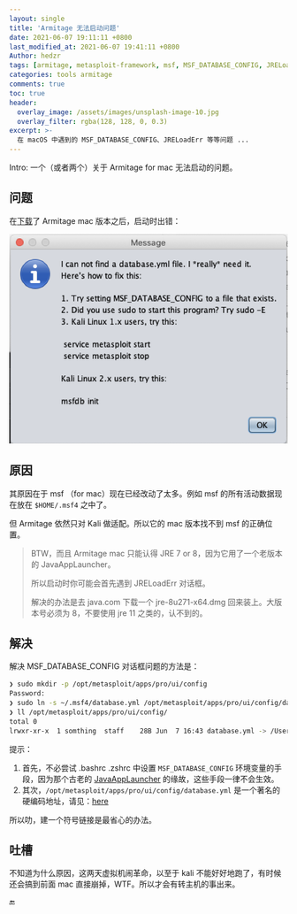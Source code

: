```yaml
---
layout: single
title: 'Armitage 无法启动问题'
date: 2021-06-07 19:11:11 +0800
last_modified_at: 2021-06-07 19:41:11 +0800
Author: hedzr
tags: [armitage, metasploit-framework, msf, MSF_DATABASE_CONFIG, JRELoadErr]
categories: tools armitage
comments: true
toc: true
header:
  overlay_image: /assets/images/unsplash-image-10.jpg
  overlay_filter: rgba(128, 128, 0, 0.3)
excerpt: >-
  在 macOS 中遇到的 MSF_DATABASE_CONFIG、JRELoadErr 等等问题 ...
---
```


Intro: 一个（或者两个）关于 Armitage for mac 无法启动的问题。



## 问题

在[下载](http://www.fastandeasyhacking.com/download/)了 Armitage mac 版本之后，启动时出错：

![image-20210607165148144](https://raw.githubusercontent.com/hzimg/blog-pics/master/uPic/image-20210607165148144.png)



## 原因

其原因在于 msf （for mac）现在已经改动了太多。例如 msf 的所有活动数据现在放在 `$HOME/.msf4` 之中了。

但 Armitage 依然只对 Kali 做适配。所以它的 mac 版本找不到 msf 的正确位置。

> BTW，而且 Armitage mac 只能认得 JRE 7 or 8，因为它用了一个老版本的 JavaAppLauncher。
>
> 所以启动时你可能会首先遇到 JRELoadErr 对话框。
>
> 解决的办法是去 java.com 下载一个 jre-8u271-x64.dmg 回来装上。大版本号必须为 8，不要使用 jre 11 之类的，认不到的。



## 解决

解决 MSF_DATABASE_CONFIG 对话框问题的方法是：

```bash
❯ sudo mkdir -p /opt/metasploit/apps/pro/ui/config
Password:
❯ sudo ln -s ~/.msf4/database.yml /opt/metasploit/apps/pro/ui/config/database.yml
❯ ll /opt/metasploit/apps/pro/ui/config/
total 0
lrwxr-xr-x  1 somthing  staff    28B Jun  7 16:43 database.yml -> /Users/somthing/.msf4/database.yml
```

提示：

1. 首先，不必尝试 .bashrc .zshrc 中设置 `MSF_DATABASE_CONFIG` 环境变量的手段，因为那个古老的 [JavaAppLauncher](https://github.com/rsmudge/armitage/blob/c8ca6c00b5/dist/mac/Armitage.app/Contents/MacOS/JavaAppLauncher) 的缘故，这些手段一律不会生效。
2. 其次，`/opt/metasploit/apps/pro/ui/config/database.yml` 是一个著名的硬编码地址，请见：[here](https://github.com/rsmudge/armitage/blob/c8ca6c00b5584444ef3c3a8e32341f43974567bd/scripts/preferences.sl#L179)

所以叻，建一个符号链接是最省心的办法。



## 吐槽

不知道为什么原因，这两天虚拟机闹革命，以至于 kali 不能好好地跑了，有时候还会搞到前面 mac 直接崩掉，WTF。所以才会有转主机的事出来。





🔚

